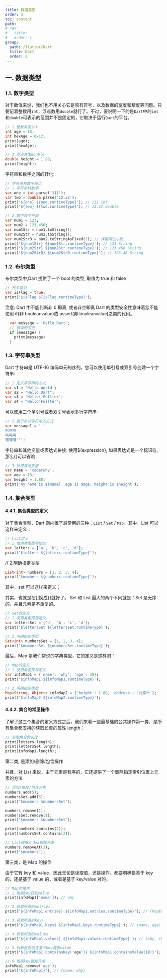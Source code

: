 ```yaml
---
title: 数据类型
order: 3
toc: content
path:
# nav:
#   title:
#   order: 1
group:
  path: /flutter/Dart
  title: Dart
  order: 2
---
```


## 一. 数据类型

### 1.1. 数字类型

对于数值来说，我们也不用关心它是否有符号，以及数据的宽度和精度等问题。只要记着整数用`int`，浮点数用`double`就行了。不过，要说明一下的是`Dart`中的`int`和`double`可表示的范围并不是固定的，它取决于运行`Dart`的平台。

```dart
// 1.整数类型int
int age = 18;
int hexAge = 0x12;
print(age);
print(hexAge);

// 2.浮点类型double
double height = 1.88;
print(height);

```

字符串和数字之间的转化:

```dart
// 字符串和数字转化
// 1.字符串转数字
var one = int.parse('111');
var two = double.parse('12.22');
print('${one} ${one.runtimeType}'); // 111 int
print('${two} ${two.runtimeType}'); // 12.22 double

// 2.数字转字符串
var num1 = 123;
var num2 = 123.456;
var num1Str = num1.toString();
var num2Str = num2.toString();
var num2StrD = num2.toStringAsFixed(2); // 保留两位小数
print('${num1Str} ${num1Str.runtimeType}'); // 123 String
print('${num2Str} ${num2Str.runtimeType}'); // 123.456 String
print('${num2StrD} ${num2StrD.runtimeType}'); // 123.46 String

```

### 1.2. 布尔类型

布尔类型中,Dart 提供了一个 bool 的类型, 取值为 true 和 false

```dart
// 布尔类型
var isFlag = true;
print('$isFlag ${isFlag.runtimeType}');
```

注意: Dart 中不能判断非 0 即真, 或者非空即真 Dart 的类型安全性意味着您不能使用 if(非 booleanvalue)或 assert(非 booleanvalue)之类的代码。

```dart
  var message = 'Hello Dart';
  // 错误的写法
  if (message) {
    print(message)
  }
```

### 1.3. 字符串类型

Dart 字符串是 UTF-16 编码单元的序列。您可以使用单引号或双引号创建一个字符串:

```dart
// 1.定义字符串的方式
var s1 = 'Hello World';
var s2 = "Hello Dart";
var s3 = 'Hello\'Fullter';
var s4 = "Hello'Fullter";

```

可以使用三个单引号或者双引号表示多行字符串:

```dart
// 2.表示多行字符串的方式
var message1 = '''
哈哈哈
呵呵呵
嘿嘿嘿''';

```

字符串和其他变量或表达式拼接: 使用${expression}, 如果表达式是一个标识符, 那么{}可以省略

```dart
// 3.拼接其他变量
var name = 'coderwhy';
var age = 18;
var height = 1.88;
print('my name is ${name}, age is $age, height is $height');

```

### 1.4. 集合类型

#### 4.4.1. 集合类型的定义

对于集合类型，Dart 则内置了最常用的三种：`List` / `Set` / `Map`。其中，List 可以这样来定义：

```dart
// List定义
// 1.使用类型推导定义
var letters = ['a', 'b', 'c', 'd'];
print('$letters ${letters.runtimeType}');
```

// 2.明确指定类型

```dart
List<int> numbers = [1, 2, 3, 4];
print('$numbers ${numbers.runtimeType}');
```

其中，set 可以这样来定义：

其实，也就是把[]换成{}就好了。 Set 和 List 最大的两个不同就是：Set 是无序的，并且元素是不重复的。

```dart
// Set的定义
// 1.使用类型推导定义
var lettersSet = {'a', 'b', 'c', 'd'};
print('$lettersSet ${lettersSet.runtimeType}');

// 2.明确指定类型
Set<int> numbersSet = {1, 2, 3, 4};
print('$numbersSet ${numbersSet.runtimeType}');
```

最后，Map 是我们常说的字典类型，它的定义是这样的：

```dart
// Map的定义
// 1.使用类型推导定义
var infoMap1 = {'name': 'why', 'age': 18};
print('$infoMap1 ${infoMap1.runtimeType}');

// 2.明确指定类型
Map<String, Object> infoMap2 = {'height': 1.88, 'address': '北京市'};
print('$infoMap2 ${infoMap2.runtimeType}');
```

#### 4.4.2. 集合的常见操作

了解了这三个集合的定义方式之后，我们来看一些最基础的公共操作第一类，是所有集合都支持的获取长度的属性 length：

```dart
// 获取集合的长度
print(letters.length);
print(lettersSet.length);
print(infoMap1.length);
```

第二类, 是添加/删除/包含操作

并且，对 List 来说，由于元素是有序的，它还提供了一个删除指定索引位置上元素的方法

```dart
// 添加/删除/包含元素
numbers.add(5);
numbersSet.add(5);
print('$numbers $numbersSet');

numbers.remove(1);
numbersSet.remove(1);
print('$numbers $numbersSet');

print(numbers.contains(2));
print(numbersSet.contains(2));

// List根据index删除元素
numbers.removeAt(3);
print('$numbers');

```

第三类，是 Map 的操作

由于它有 key 和 value，因此无论是读取值，还是操作，都要明确是基于 key 的，还是基于 value 的，或者是基于 key/value 对的。

```dart
// Map的操作
// 1.根据key获取value
print(infoMap1['name']); // why

// 2.获取所有的entries
print('${infoMap1.entries} ${infoMap1.entries.runtimeType}'); // (MapEntry(name: why), MapEntry(age: 18)) MappedIterable<String, MapEntry<String, Object>>

// 3.获取所有的keys
print('${infoMap1.keys} ${infoMap1.keys.runtimeType}'); // (name, age) _CompactIterable<String>

// 4.获取所有的values
print('${infoMap1.values} ${infoMap1.values.runtimeType}'); // (why, 18) _CompactIterable<Object>

// 5.判断是否包含某个key或者value
print('${infoMap1.containsKey('age')} ${infoMap1.containsValue(18)}'); // true true

// 6.根据key删除元素
infoMap1.remove('age');
print('${infoMap1}'); // {name: why}

```
